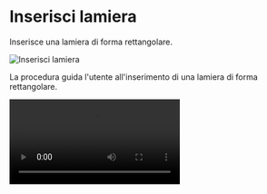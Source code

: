 # Inserisci lamiera

Inserisce una lamiera di forma rettangolare.

![Inserisci lamiera](/contorno/inserisci-lamiera.png)

La procedura guida l'utente all'inserimento di una lamiera di forma rettangolare.

<video controls>
    <source src="/contorno/inserisci-lamiera.mp4" type="video/mp4">
</video>

